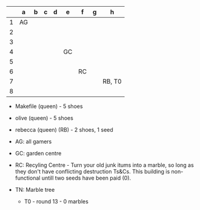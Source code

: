 | | a | b | c | d | e | f | g | h |
|-|---|---|---|---|---|---|---|---|
|1|AG||||||||
|2|||||||||
|3|||||||||
|4|||||GC||||
|5|||||||||
|6||||||RC|||
|7||||||||RB, T0|
|8|||||||||

- Makefile (queen) - 5 shoes  
- olive (queen) - 5 shoes  
- rebecca (queen) (RB) - 2 shoes, 1 seed  

- AG: all gamers  
- GC: garden centre  
- RC: Recyling Centre - Turn your old junk itums into a marble, so long as they don't  have conflicting destruction Ts&Cs. This building is non-functional untill two seeds have been paid (0).  
- TN: Marble tree  
    - T0 - round 13 - 0 marbles  
